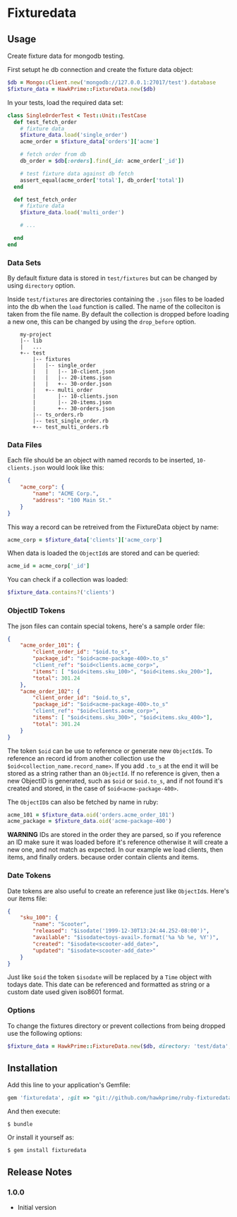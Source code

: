# Fixturedata

## Usage

Create fixture data for mongodb testing.

First setupt he db connection and create the fixture data object:

```ruby
$db = Mongo::Client.new('mongodb://127.0.0.1:27017/test').database
$fixture_data = HawkPrime::FixtureData.new($db)
```

In your tests, load the required data set:

```ruby
class SingleOrderTest < Test::Unit::TestCase
  def test_fetch_order
  	# fixture data
    $fixture_data.load('single_order')
    acme_order = $fixture_data['orders']['acme']

    # fetch order from db
    db_order = $db[:orders].find(_id: acme_order['_id'])

    # test fixture data against db fetch
    assert_equal(acme_order['total'], db_order['total'])
  end

  def test_fetch_order
  	# fixture data
    $fixture_data.load('multi_order')

    # ...

  end
end
```

### Data Sets

By default fixture data is stored in `test/fixtures` but can be changed by
using `directory` option.

Inside `test/fixtures` are directories containing the `.json` files to be
loaded into the db when the `load` function is called. The name of the
colleciton is taken from the file name. By default the collection is
dropped before loading a new one, this can be changed by using
the `drop_before` option.

```
	my-project
	|-- lib
	|   ...
	+-- test
	    |-- fixtures
	    |   |-- single_order
	    |   |   |-- 10-client.json
	    |   |   |-- 20-items.json
	    |   |   +-- 30-order.json
	    |   +-- multi_order
	    |       |-- 10-clients.json
	    |       |-- 20-items.json
	    |       +-- 30-orders.json
	    |-- ts_orders.rb
	    |-- test_single_order.rb
	    +-- test_multi_orders.rb
```

### Data Files

Each file should be an object with named records to be inserted, `10-clients.json` would look like this:

```json
{
	"acme_corp": {
		"name": "ACME Corp.",
		"address": "100 Main St."
	}
}
```

This way a record can be retreived from the FixtureData object by name:

```ruby
acme_corp = $fixture_data['clients']['acme_corp']
```

When data is loaded the `ObjectId`s are stored and can be queried:

```ruby
acme_id = acme_corp['_id']
```

You can check if a collection was loaded:

```ruby
$fixture_data.contains?('clients')
```

### ObjectID Tokens

The json files can contain special tokens, here's a sample order file:

```json
{
	"acme_order_101": {
		"client_order_id": "$oid.to_s",
		"package_id": "$oid<acme-package-400>.to_s"
		"client_ref": "$oid<clients.acme_corp>",
		"items": [ "$oid<items.sku_100>", "$oid<items.sku_200>"],
		"total": 301.24
	},
	"acme_order_102": {
		"client_order_id": "$oid.to_s",
		"package_id": "$oid<acme-package-400>.to_s"
		"client_ref": "$oid<clients.acme_corp>",
		"items": [ "$oid<items.sku_300>", "$oid<items.sku_400>"],
		"total": 301.24
	}
}
```

The token `$oid` can be use to reference or generate new `ObjectId`s. To reference an record id
from another collection use the `$oid<collection_name.record_name>`. If you add `.to_s` at the end
it will be stored as a string rather than an `ObjectId`. If no reference is given, then a new
ObjectID is generated, such as `$oid` or `$oid.to_s`, and if not found it's created and stored, in
the case of `$oid<acme-package-400>`.

The `ObjectID`s can also be fetched by name in ruby:

```ruby
acme_101 = $fixture_data.oid('orders.acme_order_101')
acme_package = $fixture_data.oid('acme-package-400')
```

**WARNING** IDs are stored in the order they are parsed, so if you reference an ID make sure it was
loaded before it's reference otherwise it will create a new one, and not match as expected. In our
example we load clients, then items, and finally orders. because order contain clients and items.

### Date Tokens

Date tokens are also useful to create an reference just like `ObjectId`s. Here's our items file:

```json
{
	"sku_100": {
		"name": "Scooter",
		"released": "$isodate('1999-12-30T13:24:44.252-08:00')",
		"available": "$isodate<toys-avail>.format('%a %b %e, %Y')",
		"created": "$isodate<scooter-add_date>",
		"updated": "$isodate<scooter-add_date>"
	}
}
```

Just like `$oid` the token `$isodate` will be replaced by a `Time` object with todays date.
This date can be referenced and formatted as string or a custom date used given iso8601 format.

### Options

To change the fixtures directory or prevent collections from being dropped use the following options:

```ruby
$fixture_data = HawkPrime::FixtureData.new($db, directory: 'test/data', drop_before: false)
```

## Installation

Add this line to your application's Gemfile:

```ruby
gem 'fixturedata', :git => "git://github.com/hawkprime/ruby-fixturedata.git"
```

And then execute:

    $ bundle

Or install it yourself as:

    $ gem install fixturedata

## Release Notes

### 1.0.0

* Initial version
